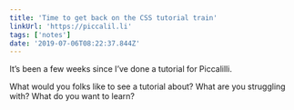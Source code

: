 ```yaml
---
title: 'Time to get back on the CSS tutorial train'
linkUrl: 'https://piccalil.li'
tags: ['notes'] 
date: '2019-07-06T08:22:37.844Z'
---
```

It’s been a few weeks since I’ve done a tutorial for Piccalilli.

What would you folks like to see a tutorial about? What are you struggling with? What do you want to learn? 
